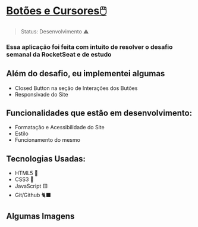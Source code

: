 <h1><a href="" target="_blank">Botões e Cursores🖱️</a></h1>


> Status: Desenvolvimento ⚠️

### Essa aplicação foi feita com intuito de resolver o desafio semanal da RocketSeat e de estudo


## Além do desafio, eu implementei algumas
+  Closed Button na seção de Interações dos Butões
+  Responsivade do Site

## Funcionalidades que estão em desenvolvimento: 
+ Formatação e Acessibilidade do Site
+ Estilo
+ Funcionamento do mesmo

## Tecnologias Usadas:

+ HTML5 🔶
+ CSS3 🔷
+ JavaScript 🟨
+ Git/Github 🐈‍⬛

## Algumas Imagens


#
